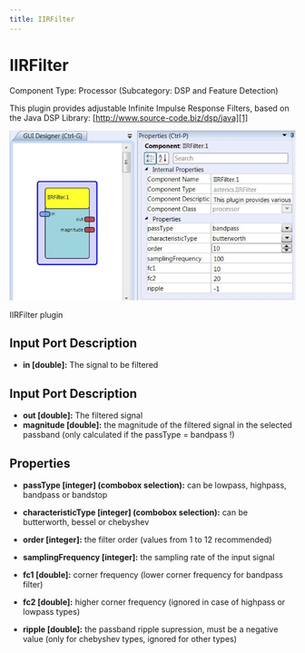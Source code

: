 ```yaml
---
title: IIRFilter
---
```


# IIRFilter

Component Type: Processor (Subcategory: DSP and Feature Detection)

This plugin provides adjustable Infinite Impulse Response Filters, based on the Java DSP Library: [http://www.source-code.biz/dsp/java][1]

![Screenshot: IIRFilter plugin](./img/iirfilter.jpg "Screenshot: IIRFilter plugin")

IIRFilter plugin

## Input Port Description

*   **in \[double\]:** The signal to be filtered

## Input Port Description

*   **out \[double\]:** The filtered signal
*   **magnitude \[double\]:** the magnitude of the filtered signal in the selected passband (only calculated if the passType = bandpass !)

## Properties

*   **passType \[integer\] (combobox selection):** can be lowpass, highpass, bandpass or bandstop  
    
*   **characteristicType \[integer\] (combobox selection):** can be butterworth, bessel or chebyshev  
    
*   **order \[integer\]:** the filter order (values from 1 to 12 recommended)  
    
*   **samplingFrequency \[integer\]:** the sampling rate of the input signal  
    
*   **fc1 \[double\]:** corner frequency (lower corner frequency for bandpass filter)  
    
*   **fc2 \[double\]:** higher corner frequency (ignored in case of highpass or lowpass types)  
    
*   **ripple \[double\]:** the passband ripple supression, must be a negative value (only for chebyshev types, ignored for other types)  
    

[1]: http://www.source-code.biz/dsp/java/